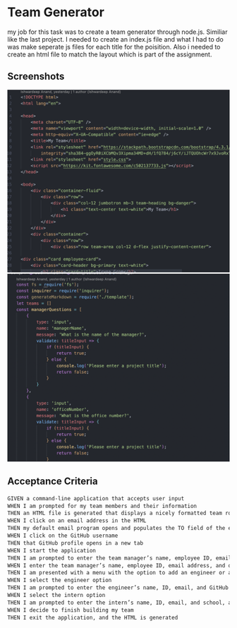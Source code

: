 # Team Generator
my job for this task was to create a team generator through node.js. Similiar like the last project. I needed to create an index.js file and what I had to do was make seperate js files for each title for the poisition. Also i needed to create an html file to match the layout which is part of the assignment.

## Screenshots
![App Screenshot](/Screen%20Shot%202022-10-10%20at%206.17.58%20PM.png)
![App Screenshot](/Screen%20Shot%202022-10-10%20at%206.18.10%20PM.png)
## Acceptance Criteria

```md
GIVEN a command-line application that accepts user input
WHEN I am prompted for my team members and their information
THEN an HTML file is generated that displays a nicely formatted team roster based on user input
WHEN I click on an email address in the HTML
THEN my default email program opens and populates the TO field of the email with the address
WHEN I click on the GitHub username
THEN that GitHub profile opens in a new tab
WHEN I start the application
THEN I am prompted to enter the team manager’s name, employee ID, email address, and office number
WHEN I enter the team manager’s name, employee ID, email address, and office number
THEN I am presented with a menu with the option to add an engineer or an intern or to finish building my team
WHEN I select the engineer option
THEN I am prompted to enter the engineer’s name, ID, email, and GitHub username, and I am taken back to the menu
WHEN I select the intern option
THEN I am prompted to enter the intern’s name, ID, email, and school, and I am taken back to the menu
WHEN I decide to finish building my team
THEN I exit the application, and the HTML is generated